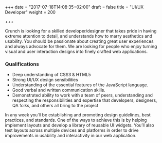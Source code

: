 +++
date = "2017-07-18T14:08:35+02:00"
draft = false
title = "UI/UX Developer"
weight = 200

+++

Crunch is looking for a skilled developer/designer that takes pride in having extreme attention to detail, and understands how to marry aesthetics and usability. You should be passionate about creating great user experiences and always advocate for them. We are looking for people who enjoy turning visual and user interaction designs into finely crafted web applications. 

### Qualifications

* Deep understanding of CSS3 & HTML5
* Strong UI/UX design sensibilities
* Understanding of the essential features of the JavaScript language. 
* Good verbal and written communication skills.
* Demonstrated ability to work with a team of peers, understanding and respecting the responsibilities and expertise that developers, designers, QA folks, and others all bring to the project


In any week you’ll be establishing and promoting design guidelines, best practices, and standards. One of the ways to achieve this is by helping implement layouts and develop a library of reusable UI widgets. You’ll also test layouts across multiple devices and platforms in order to drive improvements in usability and interactivity in our web application. 
